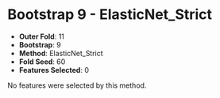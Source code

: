 # Bootstrap 9 - ElasticNet_Strict

- **Outer Fold**: 11
- **Bootstrap**: 9
- **Method**: ElasticNet_Strict
- **Fold Seed**: 60
- **Features Selected**: 0

No features were selected by this method.
